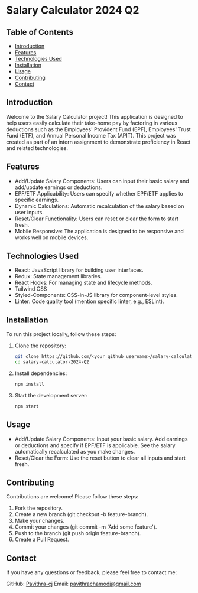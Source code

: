 # Salary Calculator 2024 Q2

## Table of Contents
- [Introduction](#introduction)
- [Features](#features)
- [Technologies Used](#technologies-used)
- [Installation](#installation)
- [Usage](#usage)
- [Contributing](#contributing)
- [Contact](#contact)

## Introduction
Welcome to the Salary Calculator project! This application is designed to help users easily calculate their take-home pay by factoring in various deductions such as the Employees' Provident Fund (EPF), Employees' Trust Fund (ETF), and Annual Personal Income Tax (APIT). This project was created as part of an intern assignment to demonstrate proficiency in React and related technologies.

## Features
- Add/Update Salary Components: Users can input their basic salary and add/update earnings or deductions.
- EPF/ETF Applicability: Users can specify whether EPF/ETF applies to specific earnings.
- Dynamic Calculations: Automatic recalculation of the salary based on user inputs.
- Reset/Clear Functionality: Users can reset or clear the form to start fresh.
- Mobile Responsive: The application is designed to be responsive and works well on mobile devices.

## Technologies Used
- React: JavaScript library for building user interfaces.
- Redux: State management libraries.
- React Hooks: For managing state and lifecycle methods.
- Tailwind CSS
- Styled-Components: CSS-in-JS library for component-level styles.
- Linter: Code quality tool (mention specific linter, e.g., ESLint).

## Installation
To run this project locally, follow these steps:
1. Clone the repository:
   ```bash
   git clone https://github.com/<your_github_username>/salary-calculator-2024-Q2.git
   cd salary-calculator-2024-Q2

2. Install dependencies:
   ```bash
   npm install

3. Start the development server:
   ```bash
   npm start

## Usage
- Add/Update Salary Components: Input your basic salary. Add earnings or deductions and specify if EPF/ETF is applicable. See the salary automatically recalculated as you make changes.
- Reset/Clear the Form: Use the reset button to clear all inputs and start fresh.

## Contributing
Contributions are welcome! Please follow these steps:

1. Fork the repository.
2. Create a new branch (git checkout -b feature-branch).
3. Make your changes.
4. Commit your changes (git commit -m 'Add some feature').
5. Push to the branch (git push origin feature-branch).
6. Create a Pull Request.

## Contact
If you have any questions or feedback, please feel free to contact me:

GitHub: [Pavithra-cj](https://github.com/Pavithra-cj)
Email: pavithrachamodj@gmail.com
